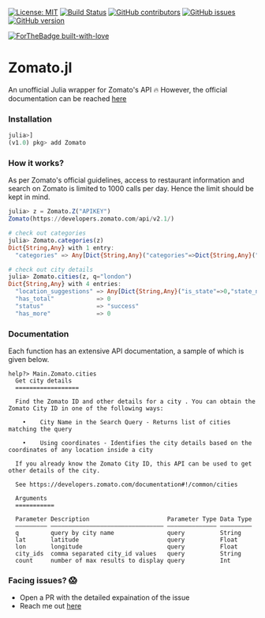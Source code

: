 [![License: MIT](https://img.shields.io/badge/License-MIT-yellow.svg)](https://opensource.org/licenses/MIT) [![Build Status](https://travis-ci.org/rahulkp220/Zomato.jl.svg?branch=master)](https://travis-ci.org/rahulkp220/Zomato.jl) [![GitHub contributors](https://img.shields.io/github/contributors/rahulkp220/Zomato.jl.svg)](https://github.com/rahulkp220/Zomato.jl/graphs/contributors) [![GitHub issues](https://img.shields.io/github/issues/rahulkp220/Zomato.jl.svg)](https://github.com/rahulkp220/Zomato.jl/issues/) [![GitHub version](https://badge.fury.io/gh/rahulkp220%2FZomato.jl.svg)](https://github.com/rahulkp220/Zomato.jl)

[![ForTheBadge built-with-love](http://ForTheBadge.com/images/badges/built-with-love.svg)](https://github.com/rahulkp220/)

# Zomato.jl

An unofficial Julia wrapper for Zomato's API :fire:
However, the official documentation can be reached [here](https://developers.zomato.com/documentation)

### Installation

```julia
julia>]
(v1.0) pkg> add Zomato
```

### How it works?
As per Zomato's official guidelines, access to restaurant information and search on Zomato is limited to 1000 calls per day. Hence the limit should be kept in mind.

```julia
julia> z = Zomato.Z("APIKEY")
Zomato(https://developers.zomato.com/api/v2.1/)

# check out categories
julia> Zomato.categories(z)
Dict{String,Any} with 1 entry:
  "categories" => Any[Dict{String,Any}("categories"=>Dict{String,Any}("name"=>"Delivery","id"=>1)), Dict{String,Any}("categories"=>Dict{String,Any}("name"=>…

# check out city details
julia> Zomato.cities(z, q="london")
Dict{String,Any} with 4 entries:
  "location_suggestions" => Any[Dict{String,Any}("is_state"=>0,"state_name"=>"England and Wales","name"=>"London","id"=>61,"state_code"=>"England and Wales"…
  "has_total"            => 0
  "status"               => "success"
  "has_more"             => 0

```

### Documentation

Each function has an extensive API documentation, a sample of which is given below.

```
help?> Main.Zomato.cities
  Get city details
  ==================

  Find the Zomato ID and other details for a city . You can obtain the Zomato City ID in one of the following ways:

    •    City Name in the Search Query - Returns list of cities matching the query

    •    Using coordinates - Identifies the city details based on the coordinates of any location inside a city

  If you already know the Zomato City ID, this API can be used to get other details of the city.

  See https://developers.zomato.com/documentation#!/common/cities

  Arguments
  ===========

  Parameter Description                      Parameter Type Data Type
  ––––––––– –––––––––––––––––––––––––––––––– –––––––––––––– –––––––––
  q         query by city name               query          String
  lat       latitude                         query          Float
  lon       longitude                        query          Float
  city_ids  comma separated city_id values   query          String
  count     number of max results to display query          Int
```

### Facing issues? :scream:
* Open a PR with the detailed expaination of the issue
* Reach me out [here](https://www.rahullakhanpal.in)
